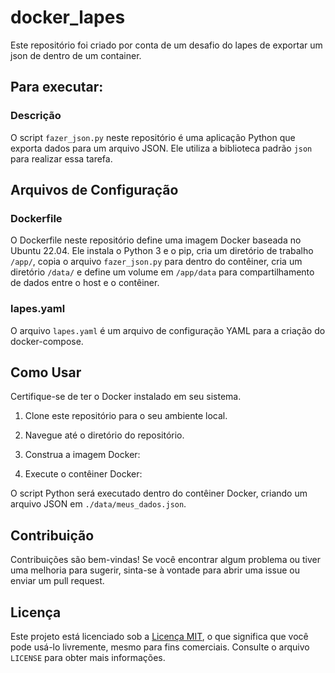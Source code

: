 # docker_lapes
 Este repositório foi criado por conta de um desafio do lapes de exportar um json de dentro de um container.
## Para executar:
### Descrição

O script `fazer_json.py` neste repositório é uma aplicação Python que exporta dados para um arquivo JSON. Ele utiliza a biblioteca padrão `json` para realizar essa tarefa.

## Arquivos de Configuração

### Dockerfile

O Dockerfile neste repositório define uma imagem Docker baseada no Ubuntu 22.04. Ele instala o Python 3 e o pip, cria um diretório de trabalho `/app/`, copia o arquivo `fazer_json.py` para dentro do contêiner, cria um diretório `/data/` e define um volume em `/app/data` para compartilhamento de dados entre o host e o contêiner.

### lapes.yaml

O arquivo `lapes.yaml` é um arquivo de configuração YAML para a criação do docker-compose.

## Como Usar

Certifique-se de ter o Docker instalado em seu sistema.

1. Clone este repositório para o seu ambiente local.

2. Navegue até o diretório do repositório.

3. Construa a imagem Docker:

4. Execute o contêiner Docker:


O script Python será executado dentro do contêiner Docker, criando um arquivo JSON em `./data/meus_dados.json`.

## Contribuição

Contribuições são bem-vindas! Se você encontrar algum problema ou tiver uma melhoria para sugerir, sinta-se à vontade para abrir uma issue ou enviar um pull request.

## Licença

Este projeto está licenciado sob a [Licença MIT](LICENSE), o que significa que você pode usá-lo livremente, mesmo para fins comerciais. Consulte o arquivo `LICENSE` para obter mais informações.
